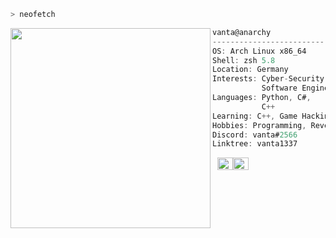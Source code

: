```zsh
> neofetch
```

<img align="left" src="https://cdn.discordapp.com/attachments/766624895739625502/935450980051451924/7E9C8E14-88AF-434E-9894-C4598C80E1F7.gif" width="320" height="320"/> 

```csharp
vanta@anarchy
-------------------------
OS: Arch Linux x86_64
Shell: zsh 5.8
Location: Germany
Interests: Cyber-Security,
           Software Engineering
Languages: Python, C#,
           C++
Learning: C++, Game Hacking
Hobbies: Programming, Reversing
Discord: vanta#2566
Linktree: vanta1337
```
<p align="left">
  &nbsp;
  <img alt="#474342" src="https://via.placeholder.com/15/000000/000000?text=+" width="25" height="20" /><img alt="#ffffff" src="https://via.placeholder.com/15/fbedf6/000000?text=+" width="25" height="20" />
</p>
